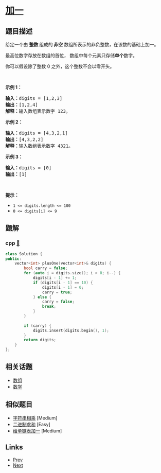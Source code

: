 
# [加一](https://leetcode-cn.com/problems/plus-one)

## 题目描述

<p>给定一个由 <strong>整数 </strong>组成的<strong> 非空</strong> 数组所表示的非负整数，在该数的基础上加一。</p>

<p>最高位数字存放在数组的首位， 数组中每个元素只存储<strong>单个</strong>数字。</p>

<p>你可以假设除了整数 0 之外，这个整数不会以零开头。</p>

<p> </p>

<p><strong>示例 1：</strong></p>

<pre>
<strong>输入：</strong>digits = [1,2,3]
<strong>输出：</strong>[1,2,4]
<strong>解释：</strong>输入数组表示数字 123。
</pre>

<p><strong>示例 2：</strong></p>

<pre>
<strong>输入：</strong>digits = [4,3,2,1]
<strong>输出：</strong>[4,3,2,2]
<strong>解释：</strong>输入数组表示数字 4321。
</pre>

<p><strong>示例 3：</strong></p>

<pre>
<strong>输入：</strong>digits = [0]
<strong>输出：</strong>[1]
</pre>

<p> </p>

<p><strong>提示：</strong></p>

<ul>
	<li><code>1 <= digits.length <= 100</code></li>
	<li><code>0 <= digits[i] <= 9</code></li>
</ul>


## 题解

### cpp [🔗](plus-one.cpp) 
```cpp
class Solution {
public:
    vector<int> plusOne(vector<int>& digits) {
        bool carry = false;
        for (auto i = digits.size(); i > 0; i--) {
            digits[i - 1] += 1;
            if (digits[i - 1] == 10) {
                digits[i - 1] = 0;
                carry = true;
            } else {
                carry = false;
                break;
            }
        }
        
        if (carry) {
            digits.insert(digits.begin(), 1);
        }
        return digits;
    }
};
```


## 相关话题

- [数组](https://leetcode-cn.com/tag/array) 
- [数学](https://leetcode-cn.com/tag/math) 


## 相似题目

- [字符串相乘](../multiply-strings/README.md)  [Medium] 
- [二进制求和](../add-binary/README.md)  [Easy] 
- [给单链表加一](../plus-one-linked-list/README.md)  [Medium] 


## Links

- [Prev](../minimum-path-sum/README.md) 
- [Next](../add-binary/README.md) 

